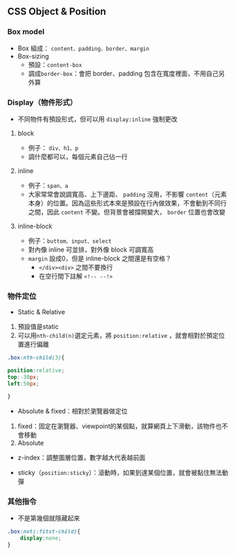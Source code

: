 ## CSS Object & Position
### Box model
- Box 組成： `content、padding、border、margin`
- Box-sizing
    - 預設：`content-box` 
    - 調成`border-box`：會把 border、padding 包含在寬度裡面，不用自己另外算


### Display（物件形式）
- 不同物件有預設形式，但可以用 `display:inline` 強制更改
1. block
    - 例子： `div、h1、p`
    - 調什麼都可以，每個元素自己佔一行  
2. inline
    - 例子：`span、a`
    - 大家常常會說調寬高、上下邊距、 `padding` 沒用，不影響 `content`（元素本身）的位置。因為這些形式本來是預設在行內做效果，不會動到不同行之間，因此 `content` 不變。但背景會被撐開變大， `border` 位置也會改變

3. inline-block
    -  例子：`buttom、input、select`
    - 對內像 inline 可並排，對外像 block 可調寬高
    - `margin` 設成0，但是 inline-block 之間還是有空格？
        - `</div><div>` 之間不要換行
        - 在空行間下註解 `<!-- --!>`


### 物件定位
- Static & Relative  
1. 預設值是static  
2. 可以用`nth-child(n)`選定元素，將 `position:relative` ，就會相對於預定位置進行偏離
``` CSS
.box:nth-child(3){

position:relative;
top:-30px;
left:50px;

}
```
- Absolute & fixed：相對於瀏覽器做定位  
1. fixed：固定在瀏覽器、viewpoint的某個點，就算網頁上下滑動，該物件也不會移動  
2. Absolute

- z-index：調整圖層位置，數字越大代表越前面  

- sticky（`position:sticky`）：滾動時，如果到達某個位置，就會被黏住無法動彈  


### 其他指令

- 不是第幾個就隱藏起來

```CSS
.box:not(:fitst-child){
    display:none;
}


